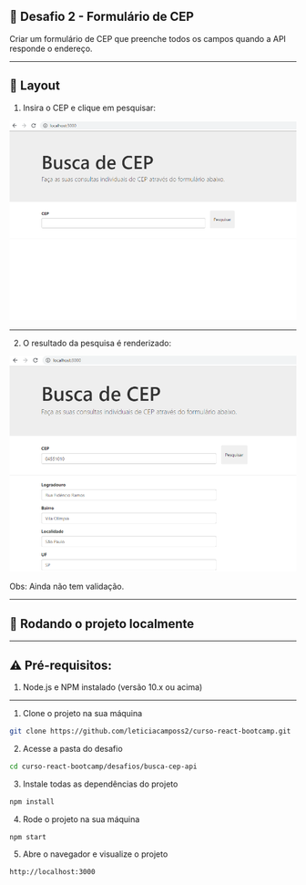## 🤯 Desafio 2 - Formulário de CEP

Criar um formulário de CEP que preenche todos os campos quando a API responde o endereço.

****
## 🎨 Layout

1. Insira o CEP e clique em pesquisar:

![busca-cep-pesquisa](./src/assets/busca-cep-pesquisa.png)

-----

2. O resultado da pesquisa é renderizado:

![busca-cep-resposta](./src/assets/busca-cep-resposta.png)

Obs: Ainda não tem validação.

****

## 🚀 Rodando o projeto localmente

****

## ⚠️ Pré-requisitos:

1. Node.js e NPM instalado (versão 10.x ou acima)

****

1. Clone o projeto na sua máquina

```sh
git clone https://github.com/leticiacamposs2/curso-react-bootcamp.git
```

2. Acesse a pasta do desafio

```sh
cd curso-react-bootcamp/desafios/busca-cep-api
```

3. Instale todas as dependências do projeto

```sh
npm install
```

4. Rode o projeto na sua máquina

```sh
npm start
```

5. Abre o navegador e visualize o projeto

```sh
http://localhost:3000
```

